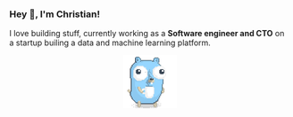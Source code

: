 ### Hey 👋, I'm Christian!

I love building stuff, currently working as a **Software engineer and CTO** on a startup builing a data and machine learning platform. 

<p align="center">
    <img height="96" src="https://raw.githubusercontent.com/kelindar/kelindar/master/.assets/gopher.gif">
</p>
